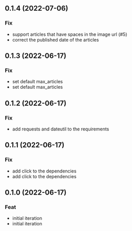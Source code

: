 ## 0.1.4 (2022-07-06)

### Fix

- support articles that have spaces in the image url (#5)
- correct the published date of the articles

## 0.1.3 (2022-06-17)

### Fix

- set default max_articles
- set default max_articles

## 0.1.2 (2022-06-17)

### Fix

- add requests and dateutil to the requirements

## 0.1.1 (2022-06-17)

### Fix

- add click to the dependencies
- add click to the dependencies

## 0.1.0 (2022-06-17)

### Feat

- initial iteration
- initial iteration
